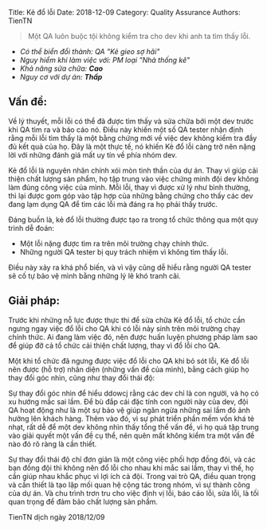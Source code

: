 Title: Kẻ đổ lỗi 
Date: 2018-12-09
Category: Quality Assurance
Authors: TienTN

> Một QA luôn buộc tội không kiểm tra cho dev khi anh ta tìm thấy lỗi.

* _Có thể biển đổi thành: QA "Kẻ gieo sợ hãi"_
* _Nguy hiểm khi làm việc với: PM loại "Nhà thống kê"_
* _Khả năng sửa chữa: **Cao**_
* _Nguy cơ với dự án: **Thấp**_

## Vấn đề: 
Về lý thuyết, mỗi lỗi có thể đã được tìm thấy và sửa chữa bởi một dev trước khi QA tìm ra và báo cáo nó. Điều này khiến một số QA tester nhận định rằng mỗi lỗi tìm thấy là một bằng chứng mới về việc dev không kiểm tra đầy đủ kết quả của họ. Đây là một thực tế, nó khiến Kẻ đổ lỗi càng trở nên nặng lời với những đánh giá mất uy tín về phía nhóm dev.

Kẻ đổ lỗi là nguyên nhân chính xói mòn tinh thần của dự án. Thay vì giúp cải thiện chất lượng sản phẩm, họ tập trung vào việc chứng minh đội dev không làm đúng công việc của mình. Mỗi lỗi, thay vì được xử lý như bình thường, thì lại được gom góp vào tập hợp của những bằng chứng cho thấy các dev đang lạm dụng QA để tìm các lỗi mà đáng ra họ phải thấy trước.

Đáng buồn là, kẻ đổ lỗi thường được tạo ra trong tổ chức thông qua một quy trình dễ đoán:

* Một lỗi nặng được tìm ra trên môi trường chạy chính thức.
* Những người QA tester bị quy trách nhiệm vì không tìm thấy lỗi.

Điều này xảy ra khá phổ biến, và vì vậy cũng dễ hiểu rằng người QA tester sẽ cố tự bảo vệ mình bằng những lý lẽ khó tranh cãi.

## Giải pháp: 
Trước khi những nỗ lực được thực thi để sửa chữa Kẻ đổ lỗi, tổ chức cần ngưng ngay việc đổ lỗi cho QA khi có lỗi nảy sinh trên môi trường chạy chính thức. Ai đang làm việc đó, nên được huấn luyện phương pháp làm sao để giúp đỡ cả tổ chức cải thiện chất lượng,  thay vì đổ lỗi cho QA.

Một khi tổ chức đã ngưng được việc đổ lỗi cho QA khi bỏ sót lỗi, Kẻ đổ lỗi nên được (hỗ trợ) nhân diện (những vấn đề của mình), bằng cách giúp họ thay đổi góc nhìn, cũng như thay đổi thái độ:

Sự thay đổi góc nhìn để hiểu ddowcj rằng các dev chỉ là con người, và họ có xu hướng mắc sai lầm. Để bù đắp cái đặc tính con người này của dev, đội QA hoạt động như là một sự bảo vệ giúp ngăn ngừa những sai lầm đó ảnh hưởng lên khách hàng. Thêm vào đó, vì sự phát triển phần mềm vốn khá tẻ nhạt, rất dễ để một dev không nhìn thấy tổng thể vấn đề, vì họ quá tập trung vào giải quyết một vấn đề cụ thể, nên quên mất không kiểm tra một vấn đề nào đó rõ ràng là cần thiết.

Sự thay đổi thái độ chỉ đơn giản là một công việc phối hợp đồng đôi, và các bạn đồng đội thì không nên đổ lỗi cho nhau khi mắc sai lầm, thay vì thế, họ cần giúp nhau khắc phục vì lợi ích cả đội. Trong vai trò QA, điều quan trọng và cần thiết là tạo lập mối quan hệ cộng tác trong nhóm, vì sự thành công của dự án. Và chu trình trơn tru cho việc định vị lỗi, báo cáo lỗi, sửa lỗi, là tối quan trọng để đảm bảo chất lượng sản phẩm.

TienTN dịch ngày 2018/12/09
